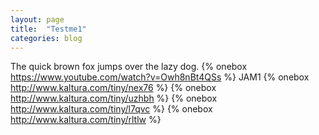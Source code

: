 ```yaml
---
layout: page
title:  "Testme1"
categories: blog
---
```

The quick brown fox jumps over the lazy dog.
{% onebox https://www.youtube.com/watch?v=Owh8nBt4QSs %}
JAM1
{% onebox http://www.kaltura.com/tiny/nex76 %}
{% onebox http://www.kaltura.com/tiny/uzhbh %}
{% onebox http://www.kaltura.com/tiny/l7qvc %}
{% onebox http://www.kaltura.com/tiny/rltlw %}
